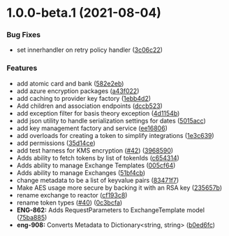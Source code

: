 # 1.0.0-beta.1 (2021-08-04)


### Bug Fixes

* set innerhandler on retry policy handler ([3c06c22](https://github.com/Basis-Theory/basistheory-dotnet/commit/3c06c226531c8c055fe676aa9a07d029d1e1cbb9))


### Features

* add atomic card and bank ([582e2eb](https://github.com/Basis-Theory/basistheory-dotnet/commit/582e2ebfc4f15339226752eb8324a66b3beaa753))
* add azure encryption packages ([a43f022](https://github.com/Basis-Theory/basistheory-dotnet/commit/a43f0226ff2dc78d3ff5b2982c5b05fd8609ac5d))
* add caching to provider key factory ([1ebb4d2](https://github.com/Basis-Theory/basistheory-dotnet/commit/1ebb4d2e5a47fd6d25f4d559e1adb57cfed19cac))
* Add children and association endpoints ([dccb523](https://github.com/Basis-Theory/basistheory-dotnet/commit/dccb523da7738c9da503fd6ce9ffd063104367cc))
* add exception filter for basis theory exception ([4d1154b](https://github.com/Basis-Theory/basistheory-dotnet/commit/4d1154bc98d37c79bfe978f129ff6c78f4edda7d))
* add json utility to handle serialization settings for dates ([5015acc](https://github.com/Basis-Theory/basistheory-dotnet/commit/5015acc95b1603bdc3dd1535a503dd2db862fc55))
* add key management factory and service ([ee16806](https://github.com/Basis-Theory/basistheory-dotnet/commit/ee1680670bdeed05043a4dd33a4edbab946e93e2))
* add overloads for creating a token to simplify integrations ([1e3c639](https://github.com/Basis-Theory/basistheory-dotnet/commit/1e3c639cd46818c96178fa6462ecfa7ab38fd74f))
* add permissions ([35d14ce](https://github.com/Basis-Theory/basistheory-dotnet/commit/35d14ce4c951c9162865898c2a266171caecfa38))
* add test harness for KMS encryption ([#42](https://github.com/Basis-Theory/basistheory-dotnet/issues/42)) ([3968590](https://github.com/Basis-Theory/basistheory-dotnet/commit/396859028d67d181c89ed6ada0dde52632ff9797))
* Adds ability to fetch tokens by list of tokenIds ([c654314](https://github.com/Basis-Theory/basistheory-dotnet/commit/c6543145242ee935736972acb8aacddd0f63376f))
* Adds ability to manage Exchange Templates ([005cf64](https://github.com/Basis-Theory/basistheory-dotnet/commit/005cf64dd61e25e11ea8eda941297a501eb87d42))
* Adds ability to manage Exchanges ([51bf4cb](https://github.com/Basis-Theory/basistheory-dotnet/commit/51bf4cb4181439b946ca710287b297ad2075a7e7))
* change metadata to be a list of keyvalue pairs ([83471f7](https://github.com/Basis-Theory/basistheory-dotnet/commit/83471f78001b75e3900b48e4e7743570e790c84e))
* Make AES usage more secure by backing it with an RSA key ([235657b](https://github.com/Basis-Theory/basistheory-dotnet/commit/235657b2f33b384c3606131a4f02608dd25dd726))
* rename exchange to reactor ([cf193c8](https://github.com/Basis-Theory/basistheory-dotnet/commit/cf193c81e91444d9cac71d5dc470af3d6378cf69))
* rename token types ([#40](https://github.com/Basis-Theory/basistheory-dotnet/issues/40)) ([0c3bcfa](https://github.com/Basis-Theory/basistheory-dotnet/commit/0c3bcfae6ee7f58ce1a508f575734c99ae5287bb))
* **ENG-862:** Adds RequestParameters to ExchangeTemplate model ([75ba885](https://github.com/Basis-Theory/basistheory-dotnet/commit/75ba88537c0ee7d26cd8251397fdd1d55d522bcd))
* **eng-908:** Converts Metadata to Dictionary<string, string> ([b0ed6fc](https://github.com/Basis-Theory/basistheory-dotnet/commit/b0ed6fc16bd1c6d6809b589c8b2e891755760e63))
